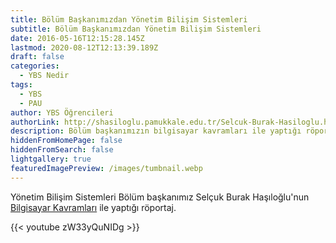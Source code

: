 ```yaml
---
title: Bölüm Başkanımızdan Yönetim Bilişim Sistemleri
subtitle: Bölüm Başkanımızdan Yönetim Bilişim Sistemleri
date: 2016-05-16T12:15:28.145Z
lastmod: 2020-08-12T12:13:39.189Z
draft: false
categories:
  - YBS Nedir
tags:
  - YBS
  - PAU
author: YBS Öğrencileri
authorLink: http://shasiloglu.pamukkale.edu.tr/Selcuk-Burak-Hasiloglu.htm
description: Bölüm başkanımızın bilgisayar kavramları ile yaptığı röportaj
hiddenFromHomePage: false
hiddenFromSearch: false
lightgallery: true
featuredImagePreview: /images/tumbnail.webp
---
```

Yönetim Bilişim Sistemleri Bölüm başkanımız Selçuk Burak Haşıloğlu'nun [Bilgisayar Kavramları](https://www.youtube.com/channel/UCkkgrhDCJheXQNIFqUVw0_g) ile yaptığı röportaj.

{{< youtube zW33yQuNIDg >}}